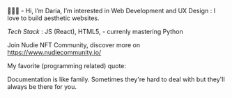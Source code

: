 👩🏻‍💻  - Hi, I’m Daria, I’m interested in Web Development and UX Design : I love to build aesthetic websites.

*Tech Stack* :
JS (React), HTML5, - currenly mastering Python 

Join Nudie NFT Community, discover more on https://www.nudiecommunity.io/

My favorite (programming related) quote: 

Documentation is like family. 
Sometimes they're hard to deal with but they'll always be there for you.
